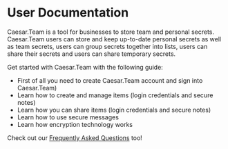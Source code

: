 # User Documentation

Caesar.Team is a tool for businesses to store team and personal secrets. Caesar.Team users can store and keep up-to-date personal secrets as well as team secrets, users can group secrets together into lists, users can share their secrets and users can share temporary secrets.

Get started with Caesar.Team with the following guide:

* First of all you need to create Caesar.Team account and sign into Caesar.Team\)
* Learn how to create and manage items \(login credentials and secure notes\)
* Learn how you can share items \(login credentials and secure notes\)
* Learn how to use secure messages
* Learn how encryption technology works

 Check out our [Frequently Asked Questions](https://github.com/caesar-team/docs/blob/master/faq.md) too!

